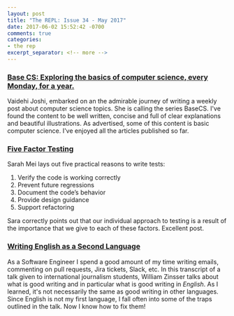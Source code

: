```yaml
---
layout: post
title: "The REPL: Issue 34 - May 2017"
date: 2017-06-02 15:52:42 -0700
comments: true
categories:
- the rep
excerpt_separator: <!-- more -->
---
```


### [Base CS: Exploring the basics of computer science, every Monday, for a year.][basecs]

Vaidehi Joshi, embarked on an the admirable journey of writing a weekly post about computer science topics. She is calling the series BaseCS. I've found the content to be well written, concise and full of clear explanations and beautiful illustrations. As advertised, some of this content is basic computer science. I've enjoyed all the articles published so far.

### [Five Factor Testing][five]

Sarah Mei lays out five practical reasons to write tests:

1. Verify the code is working correctly
2. Prevent future regressions
3. Document the code’s behavior
4. Provide design guidance
5. Support refactoring

Sara correctly points out that our individual approach to testing is a result of the importance that we give to each of these factors. Excellent post.

### [Writing English as a Second Language][easl]

As a Software Engineer I spend a good amount of my time writing emails, commenting on pull requests, Jira tickets, Slack, etc. In this transcript of a talk given to international journalism students, William Zinsser talks about what is good writing and in particular what is good writing in _English_. As I learned, it's not necessarily the same as good writing in other languages. Since English is not my first language, I fall often into some of the traps outlined in the talk. Now I know how to fix them!

[basecs]: https://medium.com/basecs
[five]: https://www.devmynd.com/blog/five-factor-testing/
[easl]: https://theamericanscholar.org/writing-english-as-a-second-language/
